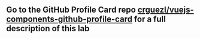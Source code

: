 ## Go to the GitHub Profile Card repo [crguezl/vuejs-components-github-profile-card](https://github.com/crguezl/vuejs-components-github-profile-card) for a full description of this lab